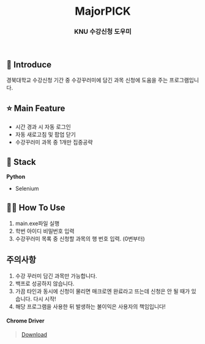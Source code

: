 <h1 align="middle">MajorPICK</h1>
<h3 align="middle">KNU 수강신청 도우미</h3>
<br/>

## 📝 Introduce

경북대학교 수강신청 기간 중 수강꾸러미에 담긴 과목 신청에 도움을 주는 프로그램입니다.

## ⭐ Main Feature

- 시간 경과 시 자동 로그인
- 자동 새로고침 및 팝업 닫기
- 수강꾸러미 과목 중 1개만 집중공략

## 🔧 Stack

**Python**

- Selenium


## 🙋‍♂️ How To Use

1. main.exe파일 실행
2. 학번 아이디 비밀번호 입력
3. 수강꾸러미 목록 중 신청할 과목의 행 번호 입력. (0번부터)


## 주의사항

1. 수강 꾸러미 담긴 과목만 가능합니다.
2. 백프로 성공하지 않습니다.
3. 가끔 타인과 동시에 신청이 물리면 매크로엔 완료라고 뜨는데 신청은 안 될 때가 있습니다. 다시 시작!
4. 해당 프로그램을 사용한 뒤 발생하는 불이익은 사용자의 책임입니다!

#### Chrome Driver 
> [Download](https://chromedriver.chromium.org/downloads)
